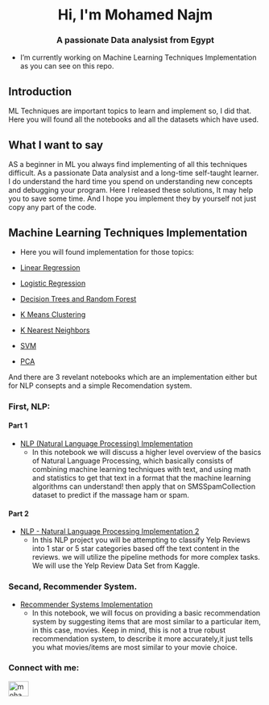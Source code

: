 <h1 align="center">Hi, I'm Mohamed Najm</h1>
<h3 align="center">A passionate Data analysist from Egypt</h3>

- I’m currently working on Machine Learning Techniques Implementation as you can see on this repo.

## Introduction

ML Techniques are important topics to learn and implement so, I did that. Here you will found all the notebooks and all the datasets which have used. 


## What I want to say

AS a beginner in ML you always find implementing of all this techniques difficult. As a passionate Data analysist and a long-time self-taught learner. I do understand the hard time you spend on understanding new concepts and debugging your program. Here I released these solutions, It may help you to save some time. And I hope you implement they by yourself not just copy any part of the code.

## Machine Learning Techniques Implementation

 - Here you will found implementation for those topics: 
  
  - [ Linear Regression](https://github.com/Mohamwd-Najm/Machine_Learning_Techniques_Implementation/blob/main/Linear%20Regression.ipynb)
  - [ Logistic Regression](https://github.com/Mohamwd-Najm/Machine_Learning_Techniques_Implementation/blob/main/Logistic%20Regression.ipynb)
  - [ Decision Trees and Random Forest]( https://github.com/Mohamwd-Najm/Machine_Learning_Techniques_Implementation/blob/main/Decision%20Trees%20and%20Random%20Forest%20Implementation.ipynb)
  - [ K Means Clustering](https://github.com/Mohamwd-Najm/Machine_Learning_Techniques_Implementation/blob/main/K%20Means%20Clustering%20Implementation%20.ipynb)
  - [ K Nearest Neighbors](https://github.com/Mohamwd-Najm/Machine_Learning_Techniques_Implementation/blob/main/K%20Nearest%20Neighbors.ipynb)
  - [ SVM](https://github.com/Mohamwd-Najm/Machine_Learning_Techniques_Implementation/blob/main/SVM.ipynb)
  - [ PCA](https://github.com/Mohamwd-Najm/Machine_Learning_Techniques_Implementation/blob/main/PCA%20Implementation.ipynb)
  
  And there are 3 revelant notebooks which are an implementation either but for NLP consepts and a simple Recomendation system.
  ### First, NLP:
  #### Part 1
  - [NLP (Natural Language Processing) Implementation](https://github.com/Mohamwd-Najm/Machine_Learning_Techniques_Implementation/blob/main/NLP%20(Natural%20Language%20Processing)%20Implementation.ipynb)
     - In this notebook we will discuss a higher level overview of the basics of Natural Language Processing, which basically consists of combining machine learning techniques with text, and using math and statistics to get that text in a format that the machine learning algorithms can understand!
then apply that on SMSSpamCollection dataset to predict if the massage ham or spam.
 
 #### Part 2
  - [NLP - Natural Language Processing Implementation 2](https://github.com/Mohamwd-Najm/Machine_Learning_Techniques_Implementation/blob/main/02%20NLP%20Implementation.ipynb)
     - In this NLP project you will be attempting to classify Yelp Reviews into 1 star or 5 star categories based off the text content in the reviews. we will utilize the pipeline methods for more complex tasks.
We will use the Yelp Review Data Set from Kaggle.

 ### Secand, Recommender System.
  - [Recommender Systems Implementation](https://github.com/Mohamwd-Najm/Machine_Learning_Techniques_Implementation/blob/main/Recommender%20Systems%20Implementation.ipynb)
    - In this notebook, we will focus on providing a basic recommendation system by suggesting items that are most similar to a particular item, in this case, movies. Keep in mind, this is not a true robust recommendation system, to describe it more accurately,it just tells you what movies/items are most similar to your movie choice.




<h3 align="left">Connect with me:</h3>
<p align="left">
<a href="https://linkedin.com/in/mohamed najm" target="blank"><img align="center" src="https://raw.githubusercontent.com/rahuldkjain/github-profile-readme-generator/master/src/images/icons/Social/linked-in-alt.svg" alt="mohamed najm" height="30" width="40" /></a>
</p>
